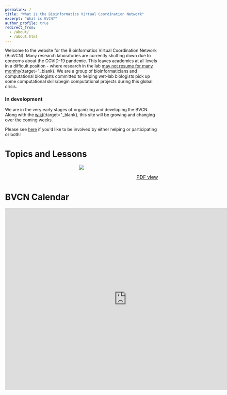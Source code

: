 ```yaml
---
permalink: /
title: "What is the Bioinformatics Virtual Coordination Network"
excerpt: "What is BVCN?"
author_profile: true
redirect_from: 
  - /about/
  - /about.html
---
```


Welcome to the website for the Bioinformatics Virtual Coordination Network (BioVCN). Many research laboratories are currently shutting down due to concerns about the COVID-19 pandemic. This leaves academics at all levels in a difficult position - where research in the lab [may not resume for many months](https://www.imperial.ac.uk/mrc-global-infectious-disease-analysis/news--wuhan-coronavirus/?fbclid=IwAR2vwiQNBs_lisviJG3d2VAl-etCEuVsMCGEV09YEilvrwTL1Zwv0Qd34Dg){:target="_blank}. We are a group of bioinformaticians and computational biologists committed to helping wet-lab biologists pick up some computational skills/begin computational projects during this global crisis. 

### In development

We are in the very early stages of organizing and developing the BVCN. Along with the [wiki](https://github.com/biovcnet/biovcnet.github.io/wiki){:target="_blank}, this site will be growing and changing over the coming weeks.

Please see [here](https://biovcnet.github.io/_pages/get-involved/) if you'd like to be involved by either helping or participating or both!

# Topics and Lessons

<center>
<a href="images/BVCN-overview-of-topics-and-lessons-v1.pdf"><img src="images/BVCN-overview-of-topics-and-lessons-v1.svg"></a>
</center>

<p align="right"><a href="images/BVCN-overview-of-topics-and-lessons-v1.pdf"><font size="3">PDF view</font></a></p>


# BVCN Calendar

<iframe src="https://calendar.google.com/calendar/embed?height=600&amp;wkst=1&amp;bgcolor=%23ffffff&amp;ctz=America%2FLos_Angeles&amp;src=cm5rZTU4Z3AyYXF2dGV1dGZoYWQwdDZnM2NAZ3JvdXAuY2FsZW5kYXIuZ29vZ2xlLmNvbQ&amp;color=%23AD1457&amp;showDate=1&amp;showPrint=0&amp;showCalendars=0&amp;mode=WEEK" style="border-width:0" width="800" height="600" frameborder="0" scrolling="no"></iframe>
